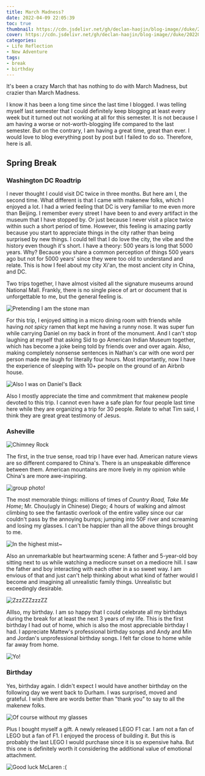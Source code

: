 ```yaml
---
title: March Madness?
date: 2022-04-09 22:05:39
toc: true
thumbnail: https://cdn.jsdelivr.net/gh/declan-haojin/blog-image//duke/20220409231722.png
cover: https://cdn.jsdelivr.net/gh/declan-haojin/blog-image//duke/20220409231722.png
categories:
- Life Reflection
- New Adventure
tags:
- break
- birthday
---
```

It's been a crazy March that has nothing to do with March Madness, but crazier than March Madness.

<!--more-->

I know it has been a long time since the last time I blogged. I was telling myself last semester that I could definitely keep blogging at least every week but it turned out not working at all for this semester. It is not because I am having a worse or not-worth-blogging life compared to the last semester. But on the contrary, I am having a great time, great than ever. I would love to blog everything post by post but I failed to do so. Therefore, here is all. 

## Spring Break

### Washington DC Roadtrip

I never thought I could visit DC twice in three months. But here am I, the second time. What different is that I came with makenew folks, which I enjoyed a lot. I had a wried feeling that DC is very familiar to me even more than Beijing. I remember every street I have been to and every artifact in the museum that I have stopped by. Or just because I never visit a place twice within such a short period of time. However, this feeling is amazing partly because you start to appreciate things in the city rather than being surprised by new things. I could tell that I do love the city, the vibe and the history even though it's short. I have a theory: 500 years is long that 5000 years. Why? Because you share a common perception of things 500 years ago but not for 5000 years' since they were too old to understand and relate. This is how I feel about my city Xi'an, the most ancient city in China, and DC.

Two trips together, I have almost visited all the signature museums around National Mall. Frankly, there is no single piece of art or document that is unforgettable to me, but the general feeling is.

![Pretending I am the stone man](https://cdn.jsdelivr.net/gh/declan-haojin/blog-image//duke/20220409224215.png)

For this trip, I enjoyed sitting in a micro dining room with friends while having *not spicy* ramen that kept me having a runny nose. It was super fun while carrying Daniel on my back in front of the monument. And I can't stop laughing at myself that asking Sid to go American Indian Museum together, which has become a joke being told by friends over and over again. Also, making completely nonsense sentences in Nathan's car with one word per person made me laugh for literally four hours. Most importantly, now I have the experience of sleeping with 10+ people on the ground of an Airbnb house.

![Also I was on Daniel's Back](https://cdn.jsdelivr.net/gh/declan-haojin/blog-image//duke/20220409232313.png)

Also I mostly appreciate the time and commitment that makenew people devoted to this trip. I cannot even have a safe plan for four people last time here while they are organizing a trip for 30 people. Relate to what Tim said, I think they are great great testimony of Jesus.



### Asheville

![Chimney Rock](https://cdn.jsdelivr.net/gh/declan-haojin/blog-image//duke/20220409232125.png)

The first, in the true sense, road trip I have ever had. American nature views are so different compared to China's. There is an unspeakable difference between them. American mountains are more lively in my opinion while China's are more awe-inspiring. 

![group photo!](https://cdn.jsdelivr.net/gh/declan-haojin/blog-image//duke/20220409230453.png)

The most memorable things: millions of times of *Country Road, Take Me Home*; Mr. Chou(ugly in Chinese) Diego; 4 hours of walking and almost climbing to see the fantastic overlook of the entire valley since our car couldn't pass by the annoying bumps; jumping into 50F river and screaming and losing my glasses. I can't be happier than all the above things brought to me.


![In the highest mist~](https://cdn.jsdelivr.net/gh/declan-haojin/blog-image//duke/20220409230537.png)

Also an unremarkable but heartwarming scene: A father and 5-year-old boy sitting next to us while watching a mediocre sunset on a mediocre hill. I saw the father and boy interacting with each other in a so sweet way. I am envious of that and just can't help thinking about what kind of father would I become and imagining all unrealistic family things. Unrealistic but exceedingly desirable.

![ZzzZZZzzzZZ](https://cdn.jsdelivr.net/gh/declan-haojin/blog-image//duke/20220409231936.png)

Alllso, my birthday. I am so happy that I could celebrate all my birthdays during the break for at least the next 3 years of my life. This is the first birthday I had out of home, which is also the most appreciable birthday I had. I appreciate Mattew's professional birthday songs and Andy and Min and Jordan's unprofessional birthday songs. I felt far close to home while far away from home.

![Yo!](https://cdn.jsdelivr.net/gh/declan-haojin/blog-image//duke/20220409231520.png)

### Birthday

Yes, birthday again. I didn't expect I would have another birthday on the following day we went back to Durham. I was surprised, moved and grateful. I wish there are words better than "thank you" to say to all the makenew folks. 

![Of course without my glasses](https://cdn.jsdelivr.net/gh/declan-haojin/blog-image//duke/20220409230635.png)

Plus I bought myself a gift. A newly released LEGO F1 car. I am not a fan of LEGO but a fan of F1. I enjoyed the process of building it. But this is probably the last LEGO I would purchase since it is so expensive haha. But this one is definitely worth it considering the additional value of emotional attachment.

![Good luck McLaren :(](https://cdn.jsdelivr.net/gh/declan-haojin/blog-image//duke/20220409230708.png)